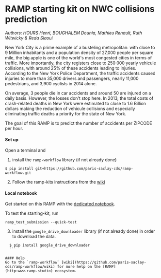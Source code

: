 # RAMP starting kit on NWC collisions prediction


_Authors: HOURS Henri, BOUGHALEM Dounia, Mathieu Renault, Ruth Witwicky & Reda Slaoui_

New York City is a prime example of a busteling metropolitan: with close to 9 Million inhabitants and a population density of 27,000 people per square mile, the big apple is one of the world's most congested cities in terms of traffic. More importantly, the city registers close to 250 000 yearly vehicule collisions, with around 25% of these accidents leading to injuries. According to the New York Police Department, the traffic accidents caused injuries to more than 35,000 drivers and passengers, nearly 11,000 pedestrians, and 3,900 cyclists in 2014 alone.

On average, 3 people die in car accidents and around 50 are injured on a daily basis. However, the losses don't stop here. In 2013, the total costs of crash-related deaths in New York were estimated to close to 1.6 Billion dollars making the reduction of vehicule collisions and especially eliminating traffic deaths a priority for the state of New York.

The goal of this RAMP is to predict the number of accidents per ZIPCODE per hour.


#### Set up

Open a terminal and

1. install the `ramp-workflow` library (if not already done)
  ```
  $ pip install git+https://github.com/paris-saclay-cds/ramp-workflow.git
  ```


2. Follow the ramp-kits instructions from the [wiki](https://github.com/paris-saclay-cds/ramp-workflow/wiki/Getting-started-with-a-ramp-kit)

#### Local notebook

Get started on this RAMP with the [dedicated notebook](NYC_nb_accidents.ipynb).

To test the starting-kit, run


```
ramp_test_submission --quick-test
```


3. install the `google_drive_downloader` library (if not already done) in order
   to download the data.

  ```
    $ pip install google_drive_downloader
    ```

#### Help
Go to the `ramp-workflow` [wiki](https://github.com/paris-saclay-cds/ramp-workflow/wiki) for more help on the [RAMP](http:www.ramp.studio) ecosystem.
